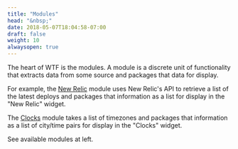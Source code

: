 ```yaml
---
title: "Modules"
head: "&nbsp;"
date: 2018-05-07T18:04:58-07:00
draft: false
weight: 10
alwaysopen: true
---
```


The heart of WTF is the modules. A module is a discrete unit of
functionality that extracts data from some source and packages that data
for display.

For example, the <a href="/modules/newrelic">New Relic</a> module
uses New Relic's API to retrieve a list of the latest deploys and
packages that information as a list for display in the "New Relic"
widget.

The <a href="/modules/clocks">Clocks</a> module takes a list of
timezones and packages that information as a list of city/time pairs for
display in the "Clocks" widget.

See available modules at left.
